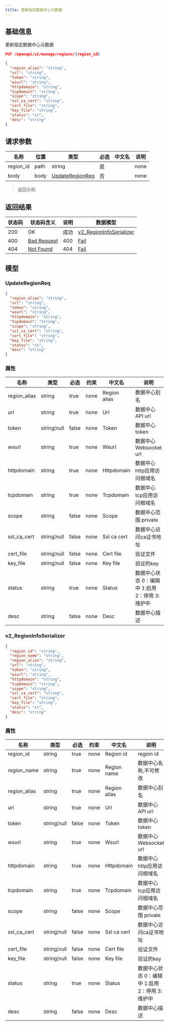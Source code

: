 ```yaml
---
title: 更新指定数据中心元数据
---
```



## 基础信息

更新指定数据中心元数据

```json title="请求路径"
PUT /openapi/v2/manage/regions/{region_id}
```

```json title="Body请求参数"
{
  "region_alias": "string",
  "url": "string",
  "token": "string",
  "wsurl": "string",
  "httpdomain": "string",
  "tcpdomain": "string",
  "scope": "string",
  "ssl_ca_cert": "string",
  "cert_file": "string",
  "key_file": "string",
  "status": "st",
  "desc": "string"
}
```

## 请求参数

|名称|位置|类型|必选|中文名|说明|
|---|---|---|---|---|---|
|region_id|path|string| 是 ||none|
|body|body|[UpdateRegionReq](#updateregionreq)| 否 ||none|

> 返回示例

## 返回结果

|状态码|状态码含义|说明|数据模型|
|---|---|---|---|
|200|OK|成功|[v2_RegionInfoSerializer](#v2_regioninfoserializer)|
|400|[Bad Request](https://tools.ietf.org/html/rfc7231#section-6.5.1)|400|[Fail](#schemafail)|
|404|[Not Found](https://tools.ietf.org/html/rfc7231#section-6.5.4)|404|[Fail](#schemafail)|


## 模型

### UpdateRegionReq

```json
{
  "region_alias": "string",
  "url": "string",
  "token": "string",
  "wsurl": "string",
  "httpdomain": "string",
  "tcpdomain": "string",
  "scope": "string",
  "ssl_ca_cert": "string",
  "cert_file": "string",
  "key_file": "string",
  "status": "st",
  "desc": "string"
}

```

### 属性

|名称|类型|必选|约束|中文名|说明|
|---|---|---|---|---|---|
|region_alias|string|true|none|Region alias|数据中心别名|
|url|string|true|none|Url|数据中心API url|
|token|string¦null|false|none|Token|数据中心token|
|wsurl|string|true|none|Wsurl|数据中心Websocket url|
|httpdomain|string|true|none|Httpdomain|数据中心http应用访问根域名|
|tcpdomain|string|true|none|Tcpdomain|数据中心tcp应用访问根域名|
|scope|string|false|none|Scope|数据中心范围 private|public|
|ssl_ca_cert|string¦null|false|none|Ssl ca cert|数据中心访问ca证书地址|
|cert_file|string¦null|false|none|Cert file|验证文件|
|key_file|string¦null|false|none|Key file|验证的key|
|status|string|true|none|Status|数据中心状态 0：编辑中 1:启用 2：停用 3:维护中|
|desc|string|false|none|Desc|数据中心描述|


### v2_RegionInfoSerializer

```json
{
  "region_id": "string",
  "region_name": "string",
  "region_alias": "string",
  "url": "string",
  "token": "string",
  "wsurl": "string",
  "httpdomain": "string",
  "tcpdomain": "string",
  "scope": "string",
  "ssl_ca_cert": "string",
  "cert_file": "string",
  "key_file": "string",
  "status": "st",
  "desc": "string"
}

```

### 属性

|名称|类型|必选|约束|中文名|说明|
|---|---|---|---|---|---|
|region_id|string|true|none|Region id|region id|
|region_name|string|true|none|Region name|数据中心名称,不可修改|
|region_alias|string|true|none|Region alias|数据中心别名|
|url|string|true|none|Url|数据中心API url|
|token|string¦null|false|none|Token|数据中心token|
|wsurl|string|true|none|Wsurl|数据中心Websocket url|
|httpdomain|string|true|none|Httpdomain|数据中心http应用访问根域名|
|tcpdomain|string|true|none|Tcpdomain|数据中心tcp应用访问根域名|
|scope|string|false|none|Scope|数据中心范围 private|public|
|ssl_ca_cert|string¦null|false|none|Ssl ca cert|数据中心访问ca证书地址|
|cert_file|string¦null|false|none|Cert file|验证文件|
|key_file|string¦null|false|none|Key file|验证的key|
|status|string|true|none|Status|数据中心状态 0：编辑中 1:启用 2：停用 3:维护中|
|desc|string|false|none|Desc|数据中心描述|
